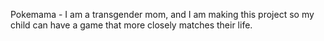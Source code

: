 Pokemama - I am a transgender mom, and I am making this project so my child can have a game that more closely matches their life.
